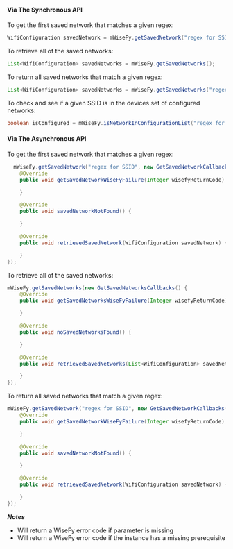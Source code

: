 #### Via The Synchronous API

To get the first saved network that matches a given regex:

```java
WifiConfiguration savedNetwork = mWiseFy.getSavedNetwork("regex for SSID");
```

To retrieve all of the saved networks:

```java
List<WifiConfiguration> savedNetworks = mWiseFy.getSavedNetworks();
```

To return all saved networks that match a given regex:

```java
List<WifiConfiguration> savedNetworks = mWiseFy.getSavedNetworks("regex for SSID");
```

To check and see if a given SSID is in the devices set of configured networks:

```java
boolean isConfigured = mWiseFy.isNetworkInConfigurationList("regex for SSID");
```

#### Via The Asynchronous API

To get the first saved network that matches a given regex:

```java
  mWiseFy.getSavedNetwork("regex for SSID", new GetSavedNetworkCallbacks() {
    @Override
    public void getSavedNetworkWiseFyFailure(Integer wisefyReturnCode) {

    }

    @Override
    public void savedNetworkNotFound() {

    }

    @Override
    public void retrievedSavedNetwork(WifiConfiguration savedNetwork) {

    }
});
```

To retrieve all of the saved networks:

```java
mWiseFy.getSavedNetworks(new GetSavedNetworksCallbacks() {
    @Override
    public void getSavedNetworksWiseFyFailure(Integer wisefyReturnCode) {

    }

    @Override
    public void noSavedNetworksFound() {

    }

    @Override
    public void retrievedSavedNetworks(List<WifiConfiguration> savedNetworks) {

    }
});
```

To return all saved networks that match a given regex:

```java
mWiseFy.getSavedNetwork("regex for SSID", new GetSavedNetworkCallbacks() {
    @Override
    public void getSavedNetworkWiseFyFailure(Integer wisefyReturnCode) {

    }

    @Override
    public void savedNetworkNotFound() {

    }

    @Override
    public void retrievedSavedNetwork(WifiConfiguration savedNetwork) {

    }
});
```

***Notes***

- Will return a WiseFy error code if parameter is missing
- Will return a WiseFy error code if the instance has a missing prerequisite